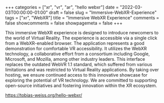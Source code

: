 +++
categories = ["xr", "vr", "ar", "hello webxr"]
date = "2022-03-03T00:00:00-01:00"
draft = false
slug = "Immersive-WebXR-Experience"
tags = ["xr", "WebXR"]
title = "Immersive WebXR Experience"
comments = false
showcomments = false
showpagemeta = false
+++

This immersive WebXR experience is designed to introduce newcomers to the world of Virtual Reality. The experience is accessible via a single click from a WebXR-enabled browser. The application represents a good demonstration for comfortable VR accessibility. It utilizes the WebXR technology, a collaborative effort from a consortium including Google, Microsoft, and Mozilla, among other industry leaders. This interface replaces the outdated WebVR 1.1 standard, which suffered from various limitations and was restricted to Virtual Reality applications. By taking over hosting, we ensure continued access to this innovative showcase for exploring the potential of VR technology. We are committed to supporting open-source initiatives and fostering innovation within the XR ecosystem.

https://tobias-weiss.org/hello-webxr/


